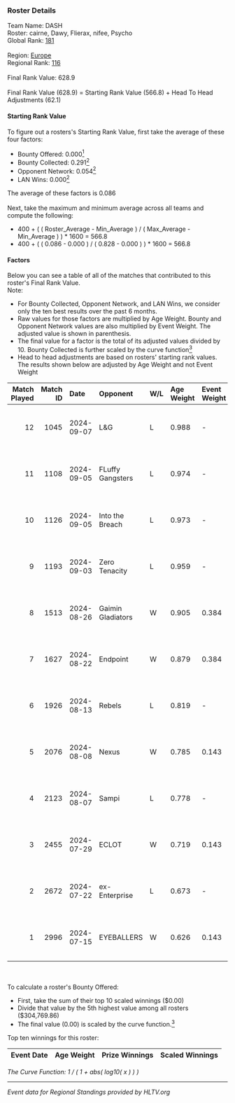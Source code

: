 ### Roster Details<br />
Team Name: DASH<br />
Roster: cairne, Dawy, Flierax, nifee, Psycho<br />
Global Rank: [181](../../standings_global_2024_10_09.md)<br />
<br />
Region: [Europe]( ../../standings_europe_2024_10_09.md)<br />
Regional Rank: [116]( ../../standings_europe_2024_10_09.md)<br />
<br />
Final Rank Value:  628.9<br />
<br />
Final Rank Value (628.9) = Starting Rank Value (566.8) + Head To Head Adjustments (62.1)<br />

#### Starting Rank Value<br />
To figure out a rosters's Starting Rank Value, first take the average of these four factors:<br />
- Bounty Offered: 0.000[<sup>1</sup>](#table2)
- Bounty Collected: 0.291[<sup>2</sup>](#table1)
- Opponent Network: 0.054[<sup>2</sup>](#table1)
- LAN Wins: 0.000[<sup>2</sup>](#table1)

The average of these factors is 0.086<br />
<br />
Next, take the maximum and minimum average across all teams and compute the following:<br />
- 400 + ( ( Roster_Average - Min_Average ) / ( Max_Average - Min_Average ) ) * 1600 = 566.8
- 400 + ( ( 0.086 - 0.000 ) / ( 0.828 - 0.000 ) ) * 1600 = 566.8


#### Factors<br />
Below you can see a table of all of the matches that contributed to this roster's Final Rank Value.<br />
Note:<br />

- For Bounty Collected, Opponent Network, and LAN Wins, we consider only the ten best results over the past 6 months.
- Raw values for those factors are multiplied by Age Weight. Bounty and Opponent Network values are also multiplied by Event Weight. The adjusted value is shown in parenthesis.
- The final value for a factor is the total of its adjusted values divided by 10. Bounty Collected is further scaled by the curve function[<sup>3</sup>](#curveFunction)
- Head to head adjustments are based on rosters' starting rank values. The results shown below are adjusted by Age Weight and not Event Weight
<span id="table1"></span><br />


| Match Played | Match ID | Date       | Opponent          | W/L | Age Weight | Event Weight | Bounty Collected | Opponent Network | LAN Wins  | H2H Adj. | Roster                               |
| -: | -: | :- | :- | :- | :- | :- | :- | :- | :- | -: | :- |
|           12 |     1045 | 2024-09-07 | L&G               | L   | 0.988      | -            | -                | -                | -         |   -10.97 | cairne, Dawy, Flierax, nifee, Psycho |
|           11 |     1108 | 2024-09-05 | FLuffy Gangsters  | L   | 0.974      | -            | -                | -                | -         |   -10.47 | cairne, Dawy, Flierax, nifee, Psycho |
|           10 |     1126 | 2024-09-05 | Into the Breach   | L   | 0.973      | -            | -                | -                | -         |    -5.01 | cairne, Dawy, Flierax, nifee, Psycho |
|            9 |     1193 | 2024-09-03 | Zero Tenacity     | L   | 0.959      | -            | -                | -                | -         |    -3.36 | cairne, Dawy, Flierax, nifee, Psycho |
|            8 |     1513 | 2024-08-26 | Gaimin Gladiators | W   | 0.905      | 0.384        | 0.020 (0.007)    | 0.500 (0.174)    | 0 (0.000) |    21.58 | cairne, Dawy, Flierax, nifee, Psycho |
|            7 |     1627 | 2024-08-22 | Endpoint          | W   | 0.879      | 0.384        | 0.056 (0.019)    | 0.578 (0.195)    | 0 (0.000) |    24.30 | cairne, Dawy, Flierax, nifee, Psycho |
|            6 |     1926 | 2024-08-13 | Rebels            | L   | 0.819      | -            | -                | -                | -         |    -3.59 | cairne, Dawy, Flierax, nifee, Psycho |
|            5 |     2076 | 2024-08-08 | Nexus             | W   | 0.785      | 0.143        | 0.006 (0.001)    | 0.477 (0.053)    | 0 (0.000) |    18.07 | cairne, Dawy, Flierax, nifee, Psycho |
|            4 |     2123 | 2024-08-07 | Sampi             | L   | 0.778      | -            | -                | -                | -         |    -3.32 | cairne, Dawy, Flierax, nifee, Psycho |
|            3 |     2455 | 2024-07-29 | ECLOT             | W   | 0.719      | 0.143        | 0.095 (0.010)    | 0.728 (0.075)    | 0 (0.000) |    21.77 | cairne, Dawy, Flierax, nifee, Psycho |
|            2 |     2672 | 2024-07-22 | ex-Enterprise     | L   | 0.673      | -            | -                | -                | -         |    -3.28 | cairne, Dawy, Flierax, nifee, Psycho |
|            1 |     2996 | 2024-07-15 | EYEBALLERS        | W   | 0.626      | 0.143        | 0.007 (0.001)    | 0.482 (0.043)    | 0 (0.000) |    16.34 | cairne, Dawy, Flierax, MERL, Psycho  |

<br />
<span id="table2"></span><br />
To calculate a roster's Bounty Offered:<br />

- First, take the sum of their top 10 scaled winnings ($0.00)
- Divide that value by the 5th highest value among all rosters ($304,769.86)
- The final value (0.00) is scaled by the curve function.[<sup>3</sup>](#curveFunction)

Top ten winnings for this roster:<br />

| Event Date | Age Weight | Prize Winnings | Scaled Winnings |
| :- | -: | :- | :- |


<span id="curveFunction"></span>_The Curve Function: 1 / ( 1 + abs( log10( x ) ) )_<br />

---
_Event data for Regional Standings provided by HLTV.org_<br />
